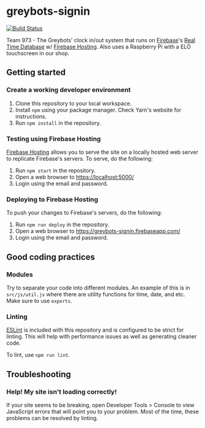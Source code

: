 # greybots-signin

[![Build Status](https://travis-ci.com/Team973/greybots-signin.svg?token=PMQ4h4i9r3eRUJnsCJBt&branch=master)](https://travis-ci.com/Team973/greybots-signin)

Team 973 - The Greybots' clock in/out system that runs on [Firebase](https://firebase.google.com/)'s [Real Time Database](https://firebase.google.com/docs/database/) w/ [Firebase Hosting](https://firebase.google.com/docs/hosting/). Also uses a Raspberry Pi with a ELO touchscreen in our shop.

## Getting started

### Create a working developer environment

1.  Clone this repository to your local workspace.
2.  Install `npm` using your package manager. Check Yarn's website for instructions.
3.  Run `npm install` in the repository.

### Testing using Firebase Hosting

[Firebase Hosting](https://firebase.google.com/docs/hosting/) allows you to serve the site on a locally hosted web server to replicate Firebase's servers. To serve, do the following:

1.  Run `npm start` in the repository.
2.  Open a web browser to <https://localhost:5000/>
3.  Login using the email and password.

### Deploying to Firebase Hosting

To push your changes to Firebase's servers, do the following:

1.  Run `npm run deploy` in the repository.
2.  Open a web browser to <https://greybots-signin.firebaseapp.com/>
3.  Login using the email and password.

## Good coding practices

### Modules

Try to separate your code into different modules. An example of this is in `src/js/util.js` where there are utility functions for time, date, and etc. Make sure to use `exports`.

### Linting

[ESLint](https://eslint.org/) is included with this repository and is configured to be strict for linting. This will help with performance issues as well as generating cleaner code.

To lint, use `npm run lint`.

## Troubleshooting

### Help! My site isn't loading correctly!

If your site seems to be breaking, open Developer Tools > Console to view JavaScript errors that will point you to your problem. Most of the time, these problems can be resolved by linting.

